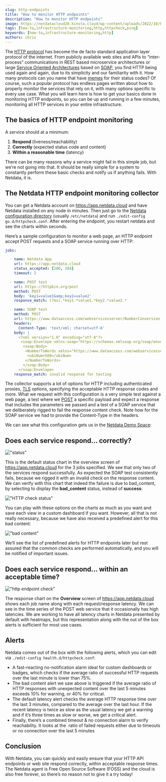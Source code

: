 ```yaml
---
slug: http-endpoints
title: "How to monitor HTTP endpoints"
description: "How to monitor HTTP endpoints"
image: https://netdatacloud20.kinsta.cloud/wp-content/uploads/2022/10/http-endpoint-4.png
tags: [how-to,infrastructure-monitoring,http,httpcheck,ping]
keywords: [how-to,infrastructure-monitoring,http]
authors: chris
---
```


The <a href="https://en.wikipedia.org/wiki/Hypertext_Transfer_Protocol">HTTP protocol</a> has become the de facto standard application layer protocol of the internet. From publicly available web sites and APIs to “inter-process” communications in REST based microservice architectures or large <a href="https://en.wikipedia.org/wiki/Service-oriented_architecture">Service Oriented Architectures</a> based on <a href="https://en.wikipedia.org/wiki/SOAP">SOAP</a>, you find HTTP being used again and again, due to its simplicity and our familiarity with it. How many protocols can you name that have <a href="https://imgur.com/gallery/4KqWq">memes</a> for their status codes? Of course, such a popular protocol has endless pages written about how to properly monitor the services that rely on it, with many options specific to every use case.<!--truncate--> What you will learn here is how to get your basics done in monitoring HTTP endpoints, so you can be up and running in a few minutes, monitoring all HTTP services in your entire infrastructure. 

## The basics of HTTP endpoint monitoring

A service should at a minimum:
<ol>
 	<li><b>Respond </b>(liveness/reachability)</li>
 	<li><b>Correctly </b>(expected status code and content) </li>
 	<li><b>Within a reasonable time</b> (latency)</li>
</ol>

There can be many reasons why a service might fail in this simple job, but we’re not going into that. It should be really simple for a system to constantly perform these basic checks and notify us if anything fails. With Netdata, it is.

## The Netdata HTTP endpoint monitoring collector

You can get a Netdata account on https://app.netdata.cloud and have Netdata installed on any node in minutes. Then just go to the <a href="https://learn.netdata.cloud/docs/configure/nodes#the-netdata-config-directory">Netdata configuration directory</a> (usually `/etc/netdata`) and run `./edit-config go.d/httpcheck.conf`. After entering the endpoint, you restart netdata and see the charts within seconds.

Here’s a sample configuration to monitor a web page, an HTTP endpoint accept POST requests and a SOAP service running over HTTP:

```yaml
jobs:

  - name: Netdata App
    url: https://app.netdata.cloud
    status_accepted: [200, 204]
    timeout: 2

  - name: POST test
    url: https://httpbin.org/post
    method: POST
    body: 'key1=value1&amp;key2=value2'
    response_match: (?ms).*key1.*value1.*key2.*value2.*

  - name: SOAP test
    method: POST
    url: https://www.dataaccess.com/webservicesserver/NumberConversion.wso
    headers:
      Content-Type: 'text/xml; charset=utf-8'
    body: |
      <?xml version="1.0" encoding="utf-8"?>
       <soap:Envelope xmlns:soap="https://schemas.xmlsoap.org/soap/envelope/">
        <soap:Body>
         <NumberToWords xmlns="https://www.dataaccess.com/webservicesserver/">
          <ubiNum>500</ubiNum>
         </NumberToWords>
        </soap:Body>
      </soap:Envelope>
    response_match: invalid response for testing
```

The collector supports a lot of options for HTTP including authenticated proxies, <a href="https://en.wikipedia.org/wiki/Transport_Layer_Security">TLS</a> options, specifying the acceptable HTTP response codes and more. What we request with this configuration is a very simple test against a web page, a test where we <a href="https://en.wikipedia.org/wiki/POST_(HTTP)">POST</a> a specific payload and expect a response that includes the parameters we passed and a test of a SOAP service that we deliberately rigged to fail the response content check. Note how for the SOAP service we had to provide the Content-Type in the headers.

We can see what this configuration gets us in the <a href="https://app.netdata.cloud/spaces/netdata-demo/rooms/http-endpoints/overview#chartName=menu_httpcheck">Netdata Demo Space</a>:

## Does each service respond… correctly?

!["status"](https://netdatacloud20.kinsta.cloud/wp-content/uploads/2022/10/http-endpoint-1.png)

This is the default status chart in the overview screen of https://app.netdata.cloud for the 3 jobs specified. We see that only two of the services respond successfully. As expected the SOAP test consistently fails, because we rigged it with an invalid check on the response content. We can verify with this chart that indeed the failure is due to bad_content, by selecting to display the <strong>bad_content</strong> status, instead of <strong>success</strong>:

!["HTTP check status"](https://netdatacloud20.kinsta.cloud/wp-content/uploads/2022/10/http-endpoint-2.png)

You can play with these options on the charts as much as you want and save each view in a custom dashboard if you want. However, all that is not really necessary, because we have also received a predefined alert for this bad content:

!["bad content"](https://netdatacloud20.kinsta.cloud/wp-content/uploads/2022/10/http-endpoint-3.png)

We’ll see the list of predefined alerts for HTTP endpoints later but rest assured that the common checks are performed automatically, and you will be notified of important issues.

## Does each service respond… within an acceptable time?

!["http endpoint check"](https://netdatacloud20.kinsta.cloud/wp-content/uploads/2022/10/http-endpoint-4.png)

The response chart on the <strong>Overview</strong> screen of <a href="https://app.netdata.cloud">https://app.netdata.cloud</a> shows each job name along with each request/response latency. We can see in the time series of the POST web service that it occasionally has high latencies. We are working to have all latency charts in Netdata presented by default with heatmaps, but this representation along with the out of the box alerts is sufficient for most use cases.  

## Alerts

Netdata comes out of the box with the following alerts, which you can edit via `./edit-config health.d/httpcheck.conf`:
<ul>
 	<li>A fast-reacting no-notification alarm ideal for custom dashboards or badges, which checks if the average ratio of successful HTTP requests over the last minute is lower than 75%. </li>
 	<li>The bad content alert we saw above is triggered if the average ratio of HTTP responses with unexpected content over the last 5 minutes exceeds 10% for warning, or 40% for critical. </li>
 	<li>The default latency alert checks the average HTTP response time over the last 3 minutes, compared to the average over the last hour. If the recent latency is twice as slow as the usual latency we get a warning and if it’s three times as slow or worse, we get a critical alert.</li>
 	<li>Finally, there’s a combined timeout &amp; no connection alarm to verify reachability. It looks at the  ratio of failed requests either due to timeouts or no connection over the last 5 minutes</li>
</ul>

## Conclusion

With Netdata, you can quickly and easily ensure that your HTTP API endpoints or web site respond correctly, within acceptable response times. The Netdata agent is Free Open Source Software (FOSS) and the cloud is also free forever, so there’s no reason not to give it a try today!